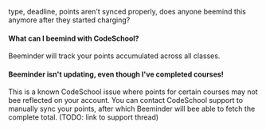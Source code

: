 type, deadline, points aren't synced properly, does anyone beemind this anymore after they started charging?

#### What can I beemind with CodeSchool?
Beeminder will track your points accumulated across all classes.  

#### Beeminder isn't updating, even though I've completed courses!
This is a known CodeSchool issue where points for certain courses may not bee reflected on your account.  You can contact CodeSchool support to manually sync your points, after which Beeminder will bee able to fetch the complete total. (TODO: link to support thread)
